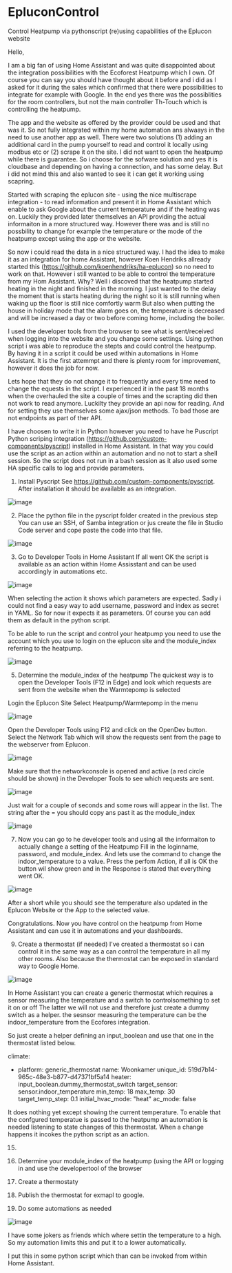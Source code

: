 # EpluconControl
Control Heatpump via pythonscript (re)using capabilities of the Eplucon website

Hello,

I am a big fan of using Home Assistant and was quite disappointed about the integration possibilities with the Ecoforest Heatpump which I own.
Of course you can say you should have thought about it before and i did as I asked for it during the sales which confirmed that there were possibilities to integrate for example with Google.
In the end yes there was the possiblities for the room controllers, but not the main controller Th-Touch which is controlling the heatpump.

The app and the website as offered by the provider could be used and that was it. So not fully integrated within my home automation ans alwaays in the need to use another app as well. 
There were two solutions (1) adding an additional card in the pump yourself to read and control it locally using modbus etc or (2) scrape it on the site. I did not want to open the heatpump while there is guarantee.
So i choose for the sofware solution and yes it is cloudbase and depending on having a connection, and has some delay. But i did not mind this and also wanted to see it i can get it working using scapring.

Started with scraping the eplucon site - using the nice multiscrape integration - to read information and present it in Home Assistant which enable to ask Google about the current temperature and if the heating was on.
Luckily they provided later themselves an API providing the actual informaiton in a more structured way. However there was and is still no possbility to change for example the temperature or the mode of the heatpump except using the app or the website.

So now i could read the data in a nice structured way. I had the idea to make it as an integration for home Assistant, however Koen Hendriks allready started this (https://github.com/koenhendriks/ha-eplucon) so no need to work on that.
However i still wanted to be able to control the temperature from my Hom Assistant. Why? Well i discoved that the heatpump started heating in the night and finished in the morning. I just wanted to the delay the moment that is starts heating during the night so it is still running when waking up the floor is still nice comfortly warm
But also when putting the house in holiday mode that the alarm goes on, the temperature is decreased and will be increased a day or two before coming home, including the boiler. 

I used the developer tools from the browser to see what is sent/received when logging into the website and you change some settings. Using python script i was able to reproduce the stepts and could control the heatpump. By having it in a script it could be used within automations in Home Assistant.
It is the first attemmpt and there is plenty room for improvement, however it does the job for now.

Lets hope that they do not change it to frequently and every time need to change the equests in the script. I experienced it in the past 18 months when the overhauled the site a couple of times and the scrapting did then not work to read anymore. Luckilty they provide an api now for reading. And for setting they use themselves some ajax/json methods. To bad those are not endpoints as part of ther API.

I have choosen to write it in Python however you need to have he Puscript Python scriping integration (https://github.com/custom-components/pyscript) installed in Home Assistant. In that way you could use the script as an action within an automation and no not to start a shell session. So the script does not run in a bash session as it also used some HA specific calls to log and provide parameters.

1. Install Pyscript
See https://github.com/custom-components/pyscript. After installation it should be available as an integration.

![image](https://github.com/user-attachments/assets/67ed64f6-82cc-40a9-a910-211a14eefe08)

2. Place the python file in the pyscript folder created in the previous step
You can use an SSH, of Samba integration or jus create the file in Studio Code server and cope paste the code into that file.

![image](https://github.com/user-attachments/assets/77a20283-870f-4645-9262-793df895cb6e)

3. Go to Developer Tools in Home Assistant
If all went OK the script is available as an action within Home Assisstant and can be used accordingly in automations etc.

![image](https://github.com/user-attachments/assets/37ef6b16-1a98-49f3-9d7d-aff8b54f9dc9)

When selecting the action it shows which parameters are expected. Sadly i could not find a easy way to add username, password and index as secret in YAML. So for now it expects it as parameters. Of course you can add them as default in the python script.

To be able to run the script and control your heatpump you need to use the account which you use to login on the eplucon site and the module_index referring to the heatpump. 

![image](https://github.com/user-attachments/assets/3a53d9fb-4dde-4471-995b-3c66d8d9ccc9)

5. Determine the module_index of the heatpump
The quickest way is to open the Developer Tools (F12 in Edge) and look which requests are sent from the website when the Warmtepomp is selected

Login the Eplucon Site
Select Heatpump/Warmtepomp in the menu

![image](https://github.com/user-attachments/assets/9ab5c8b8-872d-4186-942c-a6e47b348baf)

Open the Developer Tools using F12 and click on the OpenDev button. 
Select the Network Tab which will show the requests sent from the page to the webserver from Eplucon.

![image](https://github.com/user-attachments/assets/a2ba6fdb-0733-4d5d-a2d3-d6625a8a5265)

Make sure that the networkconsole is opened and active (a red circle should be shown) in the Developer Tools to see which requests are sent.

![image](https://github.com/user-attachments/assets/75e82242-47a9-4539-a9f0-d49bb05cbc09)

Just wait for a couple of seconds and some rows will appear in the list. The string after the = you should copy ans past it as the module_index

![image](https://github.com/user-attachments/assets/fbb1bb7a-beca-4b86-a1ac-63d86d83aa0e)

7. Now you can go to he developer tools and using all the informaiton to actually change a setting of the Heatpump
Fill in the loginname, password, and module_index. And lets use the command to change the indoor_temperature to a value.
Press the perfom Action, if all is OK the button wil show green and in the Response is stated that everything went OK.

![image](https://github.com/user-attachments/assets/fe51e2a4-5eec-4851-9d1f-e4c8eb8d6ac2)

After a short while you should see the temperature also updated in the Eplucon Website or the App to the selected value.

Congratulations. Now you have control on the heatpump from Home Assistant and can use it in automations and your dashboards.

9. Create a thermostat (if needed)
I've created a thermostat so i can control it in the same way as a can control the temperature in all my other rooms. Also because the thermostat can be exposed in standard way to Google Home.

![image](https://github.com/user-attachments/assets/67cc7db6-d6f4-4d32-b8fb-2c7fad17db83)

In Home Assistant you can create a generic thermostat which requires a sensor measuring the temperature and a switch to controlsomething to set it on or off
The latter we will not use and therefore just create a dummy switch as a helper. the sesnsor measuring the temperature can be the indoor_temperature from the Ecofores integration.

So just create a helper defining an input_boolean and use that one in the thermostat listed below. 

climate:
  - platform: generic_thermostat
    name: Woonkamer
    unique_id: 519d7b14-965c-48e3-b877-d47371bf5a14
    heater: input_boolean.dummy_thermostat_switch
    target_sensor: sensor.indoor_temperature
    min_temp: 18
    max_temp: 30
    target_temp_step: 0.1
    initial_hvac_mode: "heat"
    ac_mode: false

It does nothing yet except showing the current temperature. To enable that the confgured temperatue is passed to the heatpump an automation is needed listening to state changes of this thermostat.
When a change happens it incokes the python script as an action.




15. 



16. Determine your module_index of the heatpump (using the API or logging in and use the developertool of the browser
17. Create a thermostaty
18. Publish the thermostat for exmapl to google.
19. Do some automations as needed



![image](https://github.com/user-attachments/assets/3c2c0cff-e981-4d55-afad-04594f2ea0dd)








I have some jokers as friends which where settin the temperature to a high. So my automation limits this and put it to a lower automatically.






I put this in some python script which than can be invoked from within Home Assistant. 






 



